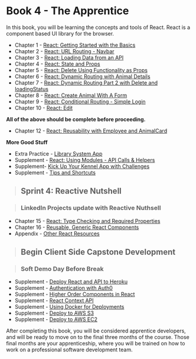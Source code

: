 # Book 4 - The Apprentice

In this book, you will be learning the concepts and tools of React. React is a component based UI library for the browser.

* Chapter 1 - [React: Getting Started with the Basics](./chapters/REACT_BASICS.md)
* Chapter 2 - [React: URL Routing - Navbar](./chapters/REACT_ROUTING.md)
* Chapter 3 - [React: Loading Data from an API](./chapters/REACT_LOADING_DATA.md)
* Chapter 4 - [React: State and Props](./chapters/COMPONENT_STATE_PROPS.md)
* Chapter 5 - [React: Delete Using Functionality as Props](./chapters/FUNCTIONS_AS_PROPS.md)
* Chapter 6 - [React: Dynamic Routing with Animal Details](./chapters/REACT_DYNAMIC_ROUTING.md)
* Chapter 7 - [React: Dynamic Routing Part 2 with Delete and loadingStatus](./chapters/REACT_DYNAMIC_ROUTING_PART2.md)
* Chapter 8 - [React: Create Animal With A Form](./chapters/REACT_FORMS.md)
* Chapter 9 - [React: Conditional Routing - Simple Login](./chapters/REACT_CONDITIONAL_RENDERING.md)
* Chapter 10 - [React: Edit](./chapters/REACT_EDIT.md)

**All of the above should be complete before proceeding.**
* Chapter 12 - [React: Reusability with Employee and AnimalCard](./chapters/REACT_REUSABLE_COMPONENTS.md)

**More Good Stuff**
* Extra Practice - [Library System App](https://gist.github.com/jordan-castelloe/b02a03b7b2fd7a69a5fbd94c3e16fb6d)
* Supplement - [React: Using Modules - API Calls & Helpers](./chapters/MODULES.md)
* Supplement- [Kick Up Your Kennel App with Challenges](./chapters/ADVANCED_CHALLENGES.md)
* Supplement - [Tips and Shortcuts](./chapters/REACT_TIPS.md)

> ## Sprint 4: Reactive Nutshell


> ### LinkedIn Projects update with Reactive Nuthsell

* Chapter 15 - [React: Type Checking and Required Properties](./chapters/REACT_TYPE_CHECKING.md)
* Chapter 16 - [Reusable, Generic React Components](./chapters/REACT_GENERIC_COMPONENTS.md)
* Appendix - [Other React Resources](./chapters/REACT_APPENDIX.md)

> ## **Begin Client Side Capstone Development**

> ### Soft Demo Day Before Break

* Supplement - [Deploy React and API to Heroku](./chapters/JSON_SERVER_HEROKU.md)
* Supplement - [Authentication with Auth0](https://auth0.com/blog/reactjs-authentication-tutorial/)
* Supplement - [Higher Order Components in React](./chapters/REACT_HOC.md)
* Supplement - [React Context API](./chapters/REACT_CONTEXT_API.md)
* Supplement - [Using Docker for Deployments](./chapters/DOCKER_INTRO.md)
* Supplement - [Deploy to AWS S3](./chapters/AWS_S3.md)
* Supplement - [Deploy to AWS EC2](./chapters/AWS_EC2.md)

After completing this book, you will be considered apprentice developers, and will be ready to move on to the final three months of the course. Those final months are your apprenticeship, where you will be trained on how to work on a professional software development team.
